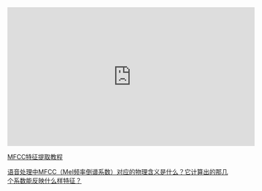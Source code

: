 

<iframe width="560" height="315" src="https://www.youtube.com/embed/4_SH2nfbQZ8" frameborder="0" allow="accelerometer; autoplay; clipboard-write; encrypted-media; gyroscope; picture-in-picture" allowfullscreen></iframe>



[MFCC特征提取教程](http://fancyerii.github.io/books/mfcc/)

[语音处理中MFCC（Mel频率倒谱系数）对应的物理含义是什么？它计算出的那几个系数能反映什么样特征？](https://www.zhihu.com/question/21302276/answer/359353227)